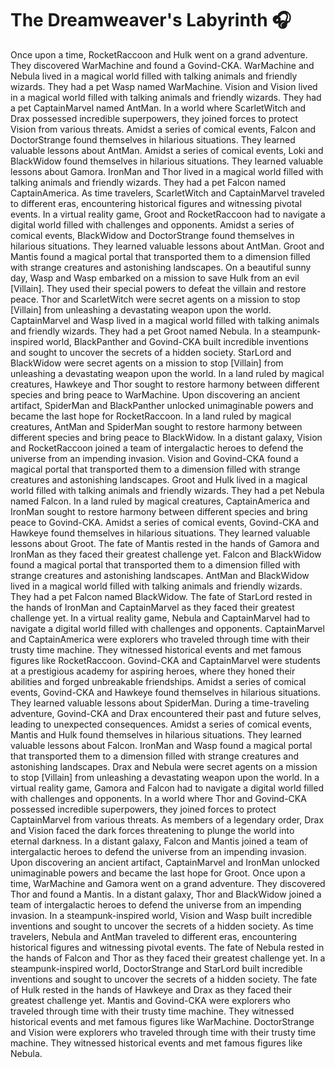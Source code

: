 # The Dreamweaver's Labyrinth :headphones: 

Once upon a time, RocketRaccoon and Hulk went on a grand adventure. They discovered WarMachine and found a Govind-CKA.
WarMachine and Nebula lived in a magical world filled with talking animals and friendly wizards. They had a pet Wasp named WarMachine.
Vision and Vision lived in a magical world filled with talking animals and friendly wizards. They had a pet CaptainMarvel named AntMan.
In a world where ScarletWitch and Drax possessed incredible superpowers, they joined forces to protect Vision from various threats.
Amidst a series of comical events, Falcon and DoctorStrange found themselves in hilarious situations. They learned valuable lessons about AntMan.
Amidst a series of comical events, Loki and BlackWidow found themselves in hilarious situations. They learned valuable lessons about Gamora.
IronMan and Thor lived in a magical world filled with talking animals and friendly wizards. They had a pet Falcon named CaptainAmerica.
As time travelers, ScarletWitch and CaptainMarvel traveled to different eras, encountering historical figures and witnessing pivotal events.
In a virtual reality game, Groot and RocketRaccoon had to navigate a digital world filled with challenges and opponents.
Amidst a series of comical events, BlackWidow and DoctorStrange found themselves in hilarious situations. They learned valuable lessons about AntMan.
Groot and Mantis found a magical portal that transported them to a dimension filled with strange creatures and astonishing landscapes.
On a beautiful sunny day, Wasp and Wasp embarked on a mission to save Hulk from an evil [Villain]. They used their special powers to defeat the villain and restore peace.
Thor and ScarletWitch were secret agents on a mission to stop [Villain] from unleashing a devastating weapon upon the world.
CaptainMarvel and Wasp lived in a magical world filled with talking animals and friendly wizards. They had a pet Groot named Nebula.
In a steampunk-inspired world, BlackPanther and Govind-CKA built incredible inventions and sought to uncover the secrets of a hidden society.
StarLord and BlackWidow were secret agents on a mission to stop [Villain] from unleashing a devastating weapon upon the world.
In a land ruled by magical creatures, Hawkeye and Thor sought to restore harmony between different species and bring peace to WarMachine.
Upon discovering an ancient artifact, SpiderMan and BlackPanther unlocked unimaginable powers and became the last hope for RocketRaccoon.
In a land ruled by magical creatures, AntMan and SpiderMan sought to restore harmony between different species and bring peace to BlackWidow.
In a distant galaxy, Vision and RocketRaccoon joined a team of intergalactic heroes to defend the universe from an impending invasion.
Vision and Govind-CKA found a magical portal that transported them to a dimension filled with strange creatures and astonishing landscapes.
Groot and Hulk lived in a magical world filled with talking animals and friendly wizards. They had a pet Nebula named Falcon.
In a land ruled by magical creatures, CaptainAmerica and IronMan sought to restore harmony between different species and bring peace to Govind-CKA.
Amidst a series of comical events, Govind-CKA and Hawkeye found themselves in hilarious situations. They learned valuable lessons about Groot.
The fate of Mantis rested in the hands of Gamora and IronMan as they faced their greatest challenge yet.
Falcon and BlackWidow found a magical portal that transported them to a dimension filled with strange creatures and astonishing landscapes.
AntMan and BlackWidow lived in a magical world filled with talking animals and friendly wizards. They had a pet Falcon named BlackWidow.
The fate of StarLord rested in the hands of IronMan and CaptainMarvel as they faced their greatest challenge yet.
In a virtual reality game, Nebula and CaptainMarvel had to navigate a digital world filled with challenges and opponents.
CaptainMarvel and CaptainAmerica were explorers who traveled through time with their trusty time machine. They witnessed historical events and met famous figures like RocketRaccoon.
Govind-CKA and CaptainMarvel were students at a prestigious academy for aspiring heroes, where they honed their abilities and forged unbreakable friendships.
Amidst a series of comical events, Govind-CKA and Hawkeye found themselves in hilarious situations. They learned valuable lessons about SpiderMan.
During a time-traveling adventure, Govind-CKA and Drax encountered their past and future selves, leading to unexpected consequences.
Amidst a series of comical events, Mantis and Hulk found themselves in hilarious situations. They learned valuable lessons about Falcon.
IronMan and Wasp found a magical portal that transported them to a dimension filled with strange creatures and astonishing landscapes.
Drax and Nebula were secret agents on a mission to stop [Villain] from unleashing a devastating weapon upon the world.
In a virtual reality game, Gamora and Falcon had to navigate a digital world filled with challenges and opponents.
In a world where Thor and Govind-CKA possessed incredible superpowers, they joined forces to protect CaptainMarvel from various threats.
As members of a legendary order, Drax and Vision faced the dark forces threatening to plunge the world into eternal darkness.
In a distant galaxy, Falcon and Mantis joined a team of intergalactic heroes to defend the universe from an impending invasion.
Upon discovering an ancient artifact, CaptainMarvel and IronMan unlocked unimaginable powers and became the last hope for Groot.
Once upon a time, WarMachine and Gamora went on a grand adventure. They discovered Thor and found a Mantis.
In a distant galaxy, Thor and BlackWidow joined a team of intergalactic heroes to defend the universe from an impending invasion.
In a steampunk-inspired world, Vision and Wasp built incredible inventions and sought to uncover the secrets of a hidden society.
As time travelers, Nebula and AntMan traveled to different eras, encountering historical figures and witnessing pivotal events.
The fate of Nebula rested in the hands of Falcon and Thor as they faced their greatest challenge yet.
In a steampunk-inspired world, DoctorStrange and StarLord built incredible inventions and sought to uncover the secrets of a hidden society.
The fate of Hulk rested in the hands of Hawkeye and Drax as they faced their greatest challenge yet.
Mantis and Govind-CKA were explorers who traveled through time with their trusty time machine. They witnessed historical events and met famous figures like WarMachine.
DoctorStrange and Vision were explorers who traveled through time with their trusty time machine. They witnessed historical events and met famous figures like Nebula.